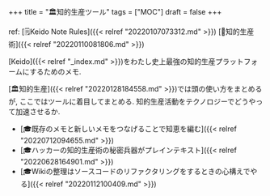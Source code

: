 +++
title = "🏛知的生産ツール"
tags = ["MOC"]
draft = false
+++

ref: [🗒Keido Note Rules]({{< relref "20220107073312.md" >}}) [📁知的生産術]({{< relref "20220110081806.md" >}})

[Keido]({{< relref "_index.md" >}})をわたし史上最強の知的生産プラットフォームにするためのメモ.

[🏛知的生産]({{< relref "20220128184558.md" >}})では頭の使い方をまとめるが, ここではツールに着目してまとめる. 知的生産活動をテクノロジーでどうやって加速させるか.

-   [🎓既存のメモと新しいメモをつなげることで知恵を編む]({{< relref "20220712094655.md" >}})
-   [🎓ハッカーの知的生産術の秘密兵器がプレインテキスト]({{< relref "20220628164901.md" >}})
-   [🎓Wikiの整理はソースコードのリファクタリングをするときの心構えでやる]({{< relref "20220112100409.md" >}})
